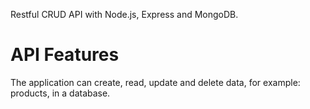 Restful CRUD API with Node.js, Express and MongoDB.

<h1>API Features</h1>
The application can create, read, update and delete data, for example: products, in a database.
